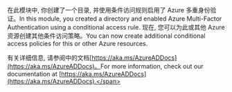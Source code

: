 <span data-ttu-id="6e39b-101">在此模块中, 你创建了一个目录, 并使用条件访问规则启用了 Azure 多重身份验证。</span><span class="sxs-lookup"><span data-stu-id="6e39b-101">In this module, you created a directory and enabled Azure Multi-Factor Authentication using a conditional access rule.</span></span> <span data-ttu-id="6e39b-102">现在, 您可以为此或其他 Azure 资源创建其他条件访问策略。</span><span class="sxs-lookup"><span data-stu-id="6e39b-102">You can now create additional conditional access policies for this or other Azure resources.</span></span>

<span data-ttu-id="6e39b-103">有关详细信息, 请参阅中的文档[https://aka.ms/AzureADDocs](https://aka.ms/AzureADDocs)。</span><span class="sxs-lookup"><span data-stu-id="6e39b-103">For more information, check out our documentation at [https://aka.ms/AzureADDocs](https://aka.ms/AzureADDocs).</span></span>
